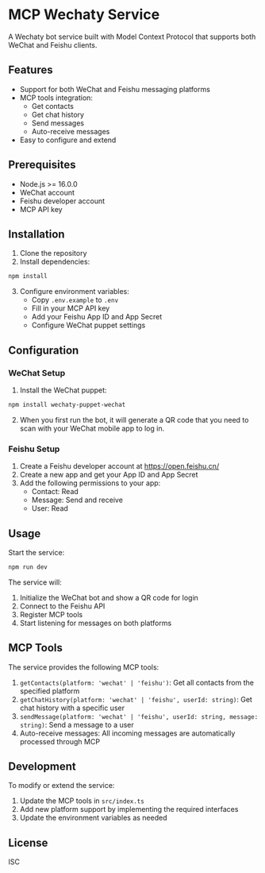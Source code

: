 # MCP Wechaty Service

A Wechaty bot service built with Model Context Protocol that supports both WeChat and Feishu clients.

## Features

- Support for both WeChat and Feishu messaging platforms
- MCP tools integration:
  - Get contacts
  - Get chat history
  - Send messages
  - Auto-receive messages
- Easy to configure and extend

## Prerequisites

- Node.js >= 16.0.0
- WeChat account
- Feishu developer account
- MCP API key

## Installation

1. Clone the repository
2. Install dependencies:
```bash
npm install
```

3. Configure environment variables:
   - Copy `.env.example` to `.env`
   - Fill in your MCP API key
   - Add your Feishu App ID and App Secret
   - Configure WeChat puppet settings

## Configuration

### WeChat Setup
1. Install the WeChat puppet:
```bash
npm install wechaty-puppet-wechat
```

2. When you first run the bot, it will generate a QR code that you need to scan with your WeChat mobile app to log in.

### Feishu Setup
1. Create a Feishu developer account at https://open.feishu.cn/
2. Create a new app and get your App ID and App Secret
3. Add the following permissions to your app:
   - Contact: Read
   - Message: Send and receive
   - User: Read

## Usage

Start the service:
```bash
npm run dev
```

The service will:
1. Initialize the WeChat bot and show a QR code for login
2. Connect to the Feishu API
3. Register MCP tools
4. Start listening for messages on both platforms

## MCP Tools

The service provides the following MCP tools:

1. `getContacts(platform: 'wechat' | 'feishu')`: Get all contacts from the specified platform
2. `getChatHistory(platform: 'wechat' | 'feishu', userId: string)`: Get chat history with a specific user
3. `sendMessage(platform: 'wechat' | 'feishu', userId: string, message: string)`: Send a message to a user
4. Auto-receive messages: All incoming messages are automatically processed through MCP

## Development

To modify or extend the service:

1. Update the MCP tools in `src/index.ts`
2. Add new platform support by implementing the required interfaces
3. Update the environment variables as needed

## License

ISC
